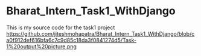 # Bharat_Intern_Task1_WithDjango
This is my source code for the task1 project
https://github.com/jiteshmohapatra/Bharat_Intern_Task1_WithDjango/blob/ca0f912def616bfa6c7c9d85c18da3f0841274d5/Task-1%20output%20picture.png


